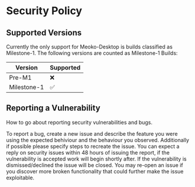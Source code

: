 # Security Policy

## Supported Versions

Currently the only support for Meoko-Desktop is builds classified as Milestone-1.
The following versions are counted as Milestone-1 Builds:

| Version     | Supported          |
| ----------- | ------------------ |
| Pre-M1      | :x:                |
| Milestone-1 | :white_check_mark: |

## Reporting a Vulnerability

How to go about reporting security vulnerabilities and bugs.

To report a bug, create a new issue and describe the feature you were using the expected behiviour and the behaviour you observed. 
Additionally if possible please specify steps to recreate the issue.
You can expect a reply on security issues within 48 hours of issuing the report, if the vulnerability is accepted work will begin shortly after. 
If the vulnerability is dismissed/declined the issue will be closed. You may re-open an issue
if you discover more broken functionality that could further make the issue exploitable.
